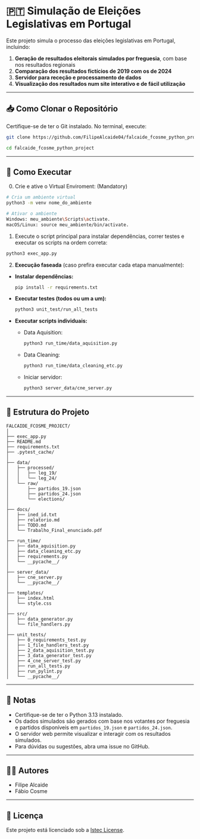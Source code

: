 # 🇵🇹 Simulação de Eleições Legislativas em Portugal 

Este projeto simula o processo das eleições legislativas em Portugal, incluindo:

1. **Geração de resultados eleitorais simulados por freguesia**, com base nos resultados regionais  
2. **Comparação dos resultados fictícios de 2019 com os de 2024**  
3. **Servidor para receção e processamento de dados**  
4. **Visualização dos resultados num site interativo e de fácil utilização**

---

## 📥 Como Clonar o Repositório

Certifique-se de ter o Git instalado. No terminal, execute:

```bash
git clone https://github.com/FilipeAlcaide04/falcaide_fcosme_python_project
```
```bash
cd falcaide_fcosme_python_project
```

---

## 🐍 Como Executar

0. Crie e ative o Virtual Enviroment: (Mandatory)
```bash
# Cria um ambiente virtual 
python3 -m venv nome_do_ambiente 

# Ativar o ambiente
Windows: meu_ambiente\Scripts\activate.
macOS/Linux: source meu_ambiente/bin/activate.

```

1. Execute o script principal para instalar dependências, correr testes e executar os scripts na ordem correta:
```bash
python3 exec_app.py
```

2. **Execução faseada** (caso prefira executar cada etapa manualmente):

- **Instalar dependências:**
    ```bash
    pip install -r requirements.txt 
    ```

- **Executar testes (todos ou um a um):**
    ```bash
    python3 unit_test/run_all_tests
    ```

- **Executar scripts individuais:**
    - Data Aquisition:
        ```bash
        python3 run_time/data_aquisition.py
        ```
    - Data Cleaning:
        ```bash
        python3 run_time/data_cleaning_etc.py
        ```
    - Iniciar servidor:
        ```bash
        python3 server_data/cne_server.py
        ```

---

## 📁 Estrutura do Projeto

```
FALCAIDE_FCOSME_PROJECT/
│
├── exec_app.py
├── README.md
├── requirements.txt
├── .pytest_cache/
│
├── data/
│   ├── processed/
│   │   ├── leg_19/
│   │   └── leg_24/
│   └── raw/
│       ├── partidos_19.json
│       ├── partidos_24.json
│       └── elections/
│
├── docs/
│   ├── ined_id.txt
│   ├── relatorio.md
│   ├── TODO.md
│   └── Trabalho_Final_enunciado.pdf
│
├── run_time/
│   ├── data_aquisition.py
│   ├── data_cleaning_etc.py
│   ├── requirements.py
│   └── __pycache__/
│
├── server_data/
│   ├── cne_server.py
│   └── __pycache__/
│
├── templates/
│   ├── index.html
│   └── style.css
│
├── src/
│   ├── data_generator.py
│   └── file_handlers.py
│
├── unit_tests/
│   ├── 0_requirements_test.py
│   ├── 1_file_handlers_test.py
│   ├── 2_data_aquisition_test.py
│   ├── 3_data_generator_test.py
│   ├── 4_cne_server_test.py
│   ├── run_all_tests.py
│   ├── run_pylint.py
│   └── __pycache__/
```

---

## 📝 Notas

- Certifique-se de ter o Python 3.13 instalado.
- Os dados simulados são gerados com base nos votantes por freguesia e partidos disponíveis em `partidos_19.json` e `partidos_24.json`.
- O servidor web permite visualizar e interagir com os resultados simulados.
- Para dúvidas ou sugestões, abra uma issue no GitHub.

---

## 👨‍💻 Autores

- Filipe Alcaide
- Fábio Cosme 

---

## 📄 Licença

Este projeto está licenciado sob a [Istec License](LICENSE).
